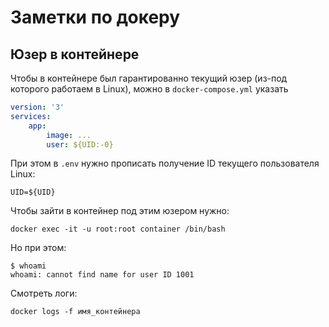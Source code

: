 # Заметки по докеру
## Юзер в контейнере
Чтобы в контейнере был гарантированно текущий юзер (из-под которого работаем в Linux), можно в `docker-compose.yml` указать
```yaml
version: '3'
services:
    app:
        image: ...
        user: ${UID:-0}
```
При этом в `.env` нужно прописать получение ID текущего пользователя Linux:
```
UID=${UID}
```
Чтобы зайти в контейнер под этим юзером нужно:
```
docker exec -it -u root:root container /bin/bash
```
Но при этом:
```
$ whoami
whoami: cannot find name for user ID 1001
```
Смотреть логи:
```
docker logs -f имя_контейнера
```
